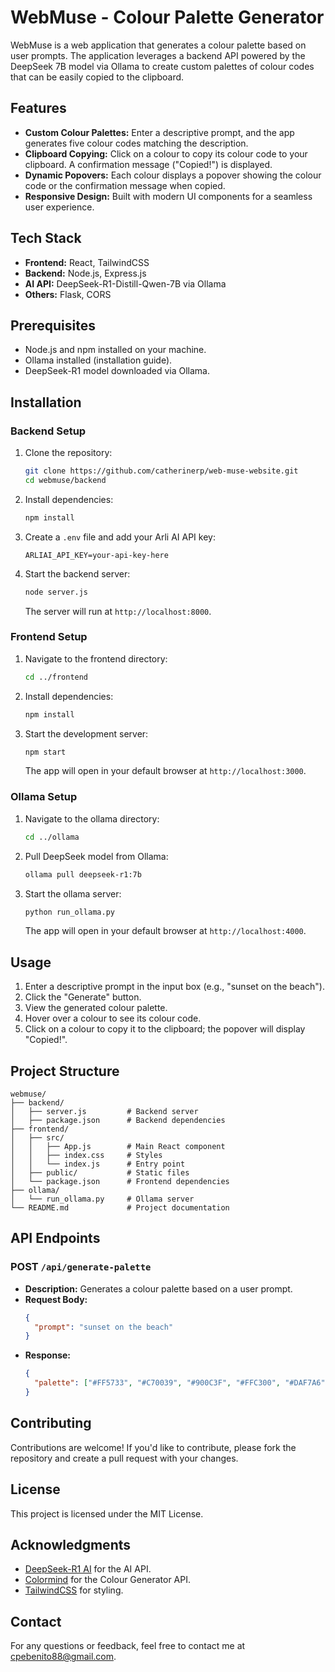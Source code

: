 # WebMuse - Colour Palette Generator

WebMuse is a web application that generates a colour palette based on user prompts. The application leverages a backend API powered by the DeepSeek 7B model via Ollama to create custom palettes of colour codes that can be easily copied to the clipboard.

## Features
- **Custom Colour Palettes:** Enter a descriptive prompt, and the app generates five colour codes matching the description.
- **Clipboard Copying:** Click on a colour to copy its colour code to your clipboard. A confirmation message \("Copied!"\) is displayed.
- **Dynamic Popovers:** Each colour displays a popover showing the colour code or the confirmation message when copied.
- **Responsive Design:** Built with modern UI components for a seamless user experience.

## Tech Stack
- **Frontend:** React, TailwindCSS
- **Backend:** Node.js, Express.js
- **AI API:** DeepSeek-R1-Distill-Qwen-7B via Ollama
- **Others:** Flask, CORS

## Prerequisites
- Node.js and npm installed on your machine.
- Ollama installed (installation guide).
- DeepSeek-R1 model downloaded via Ollama.

## Installation

### Backend Setup
1. Clone the repository:
   ```bash
   git clone https://github.com/catherinerp/web-muse-website.git
   cd webmuse/backend
   ```

2. Install dependencies:
   ```bash
   npm install
   ```

3. Create a `.env` file and add your Arli AI API key:
   ```env
   ARLIAI_API_KEY=your-api-key-here
   ```

4. Start the backend server:
   ```bash
   node server.js
   ```
   The server will run at `http://localhost:8000`.

### Frontend Setup
1. Navigate to the frontend directory:
   ```bash
   cd ../frontend
   ```

2. Install dependencies:
   ```bash
   npm install
   ```

3. Start the development server:
   ```bash
   npm start
   ```
   The app will open in your default browser at `http://localhost:3000`.

### Ollama Setup
1. Navigate to the ollama directory:
   ```bash
   cd ../ollama
   ```

2. Pull DeepSeek model from Ollama:
   ```bash
   ollama pull deepseek-r1:7b
   ```

3. Start the ollama server:
   ```bash
   python run_ollama.py
   ```
   The app will open in your default browser at `http://localhost:4000`.

## Usage
1. Enter a descriptive prompt in the input box (e.g., "sunset on the beach").
2. Click the "Generate" button.
3. View the generated colour palette.
4. Hover over a colour to see its colour code.
5. Click on a colour to copy it to the clipboard; the popover will display "Copied!".

## Project Structure
```
webmuse/
├── backend/
│   ├── server.js         # Backend server
│   ├── package.json      # Backend dependencies
├── frontend/
│   ├── src/
│   │   ├── App.js        # Main React component
│   │   ├── index.css     # Styles
│   │   └── index.js      # Entry point
│   ├── public/           # Static files
│   └── package.json      # Frontend dependencies
├── ollama/
│   └── run_ollama.py     # Ollama server
└── README.md             # Project documentation
```

## API Endpoints
### POST `/api/generate-palette`
- **Description:** Generates a colour palette based on a user prompt.
- **Request Body:**
  ```json
  {
    "prompt": "sunset on the beach"
  }
  ```
- **Response:**
  ```json
  {
    "palette": ["#FF5733", "#C70039", "#900C3F", "#FFC300", "#DAF7A6"]
  }
  ```

## Contributing
Contributions are welcome! If you'd like to contribute, please fork the repository and create a pull request with your changes.

## License
This project is licensed under the MIT License.

## Acknowledgments
- [DeepSeek-R1 AI](https://ollama.com/library/deepseek-r1) for the AI API.
- [Colormind](http://colormind.io) for the Colour Generator API.
- [TailwindCSS](https://tailwindcss.com) for styling.

## Contact
For any questions or feedback, feel free to contact me at [cpebenito88@gmail.com](mailto:cpebenito88@gmail.com).


